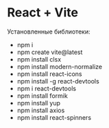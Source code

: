 # React + Vite

Установленные библиотеки:

- npm i
- npm create vite@latest
- npm install clsx
- npm install modern-normalize
- npm install react-icons
- npm install -g react-devtools
- npm i react-devtools
- npm install formik
- npm install yup
- npm install axios
- npm install react-spinners
